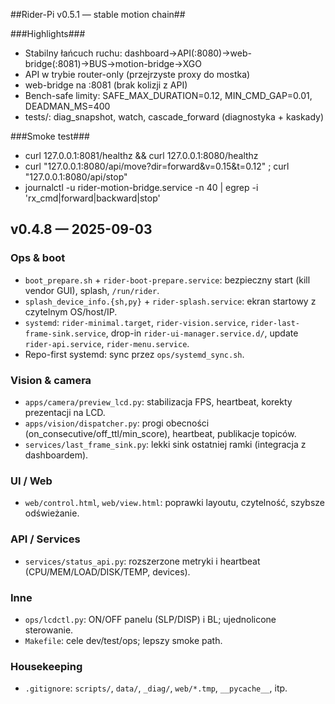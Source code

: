 ##Rider-Pi v0.5.1 — stable motion chain##

###Highlights###
- Stabilny łańcuch ruchu: dashboard→API(:8080)→web-bridge(:8081)→BUS→motion-bridge→XGO
- API w trybie router-only (przejrzyste proxy do mostka)
- web-bridge na :8081 (brak kolizji z API)
- Bench-safe limity: SAFE_MAX_DURATION=0.12, MIN_CMD_GAP=0.01, DEADMAN_MS=400
- tests/: diag_snapshot, watch, cascade_forward (diagnostyka + kaskady)


###Smoke test###
- curl 127.0.0.1:8081/healthz && curl 127.0.0.1:8080/healthz
- curl "127.0.0.1:8080/api/move?dir=forward&v=0.15&t=0.12" ; curl "127.0.0.1:8080/api/stop"
- journalctl -u rider-motion-bridge.service -n 40 | egrep -i 'rx_cmd|forward|backward|stop'


## v0.4.8 — 2025-09-03

### Ops & boot
- `boot_prepare.sh` + `rider-boot-prepare.service`: bezpieczny start (kill vendor GUI), splash, `/run/rider`.
- `splash_device_info.{sh,py}` + `rider-splash.service`: ekran startowy z czytelnym OS/host/IP.
- `systemd`: `rider-minimal.target`, `rider-vision.service`, `rider-last-frame-sink.service`,
  drop-in `rider-ui-manager.service.d/`, update `rider-api.service`, `rider-menu.service`.
- Repo-first systemd: sync przez `ops/systemd_sync.sh`.

### Vision & camera
- `apps/camera/preview_lcd.py`: stabilizacja FPS, heartbeat, korekty prezentacji na LCD.
- `apps/vision/dispatcher.py`: progi obecności (on_consecutive/off_ttl/min_score), heartbeat, publikacje topiców.
- `services/last_frame_sink.py`: lekki sink ostatniej ramki (integracja z dashboardem).

### UI / Web
- `web/control.html`, `web/view.html`: poprawki layoutu, czytelność, szybsze odświeżanie.

### API / Services
- `services/status_api.py`: rozszerzone metryki i heartbeat (CPU/MEM/LOAD/DISK/TEMP, devices).

### Inne
- `ops/lcdctl.py`: ON/OFF panelu (SLP/DISP) i BL; ujednolicone sterowanie.
- `Makefile`: cele dev/test/ops; lepszy smoke path.

### Housekeeping
- `.gitignore`: `scripts/`, `data/`, `_diag/`, `web/*.tmp`, `__pycache__`, itp.

